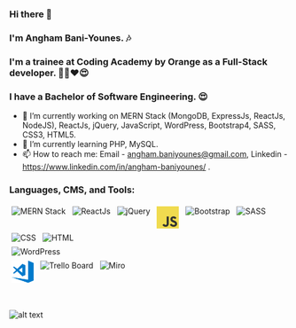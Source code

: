 ### Hi there 👋
### I'm Angham Bani-Younes. 🎶
### I'm a trainee at Coding Academy by Orange as a Full-Stack developer. 👩‍💻❤😍
### I have a Bachelor of Software Engineering. 😍
<!--
**Angham-Baniyounes/Angham-Baniyounes** is a ✨ _special_ ✨ repository because its `README.md` (this file) appears on your GitHub profile.
Here are some ideas to get you started:
-->
- 🔭 I’m currently working on MERN Stack (MongoDB, ExpressJs, ReactJs, NodeJS), ReactJs, jQuery, JavaScript, WordPress, Bootstrap4, SASS, CSS3, HTML5.
- 🌱 I’m currently learning PHP, MySQL.
- 📫 How to reach me: Email - angham.baniyounes@gmail.com, Linkedin - https://www.linkedin.com/in/angham-baniyounes/ .
### Languages, CMS, and Tools:
<p>
<img src="https://upload.wikimedia.org/wikipedia/commons/9/94/MERN-logo.png" alt="MERN Stack" height="40" style="vertical-align:top; margin:4px" />
<img src="https://reactjs.org/logo-og.png" alt="ReactJs" height="40" style="vertical-align:top; margin:4px"/>
<img src="https://upload.wikimedia.org/wikipedia/commons/thumb/d/d3/Logo_jQuery.svg/1200px-Logo_jQuery.svg.png" alt="jQuery" height="40" style="vertical-align:top; margin:4px"/>
<img src="https://raw.githubusercontent.com/github/explore/80688e429a7d4ef2fca1e82350fe8e3517d3494d/topics/javascript/javascript.png" alt="Javascript" height="40" style="vertical-align:top; margin:4px">
<img src="https://miro.medium.com/max/320/0*_rAD9NgK7l6KSlNc.png" alt="Bootstrap" height="40" style="vertical-align:top; margin:4px"/>
<img src="https://blog.alexdevero.com/wp-content/uploads/2015/03/sass-logo.jpg" alt="SASS" height="40" style="vertical-align:top; margin:4px"/>
<img src="https://encrypted-tbn0.gstatic.com/images?q=tbn:ANd9GcTkNeaI9Ha9tndAx_eXhxWBACreEp3wmBBB5Q&usqp=CAU" alt="CSS" height="40" style="vertical-align:top; margin:4px"/>
<img src="https://i.stack.imgur.com/PgcSR.png" alt="HTML" height="40" style="vertical-align:top; margin:4px"/>
<br />
<img src="https://themeskills.com/wp-content/uploads/2019/04/wordpress-logo-blue.png" alt="WordPress" height="40" style="vertical-align:top; margin:4px">
<br />
<img src="https://raw.githubusercontent.com/github/explore/80688e429a7d4ef2fca1e82350fe8e3517d3494d/topics/visual-studio-code/visual-studio-code.png" alt="VS Code" height="40" style="vertical-align:top; margin:4px">
<img src="https://d2k1ftgv7pobq7.cloudfront.net/meta/u/res/images/brand-assets/Logos/0099ec3754bf473d2bbf317204ab6fea/trello-logo-blue.png" alt="Trello Board" height="40" style="vertical-align:top; margin:4px">
<img src="https://rosenfeldmedia.com/enterprise2020/wp-content/uploads/sites/4/2020/08/miro-logo600x600.png" alt="Miro" height="40" style="vertical-align:top; margin:4px">
</p>

<!--
<a href="https://github.com/Angham-Baniyounes">
 <img align="center" src="https://github-readme-stats.vercel.app/api/top-langs/?username=Angham-Baniyounes&theme=light&hide_langs_below=1"/>
</a>
-->
<br>
<!--
<a href="https://github.com/Angham-Baniyounes">
 <img align="center" src="https://github-readme-stats.vercel.app/api?username=Angham-Baniyounes&show_icons=true&theme=light&line_height=27" alt="Your's github stats"/>
</a>
-->

![alt text](https://i.pinimg.com/originals/a7/8b/38/a78b383ad23b2e299930215d6a7093c6.gif)
